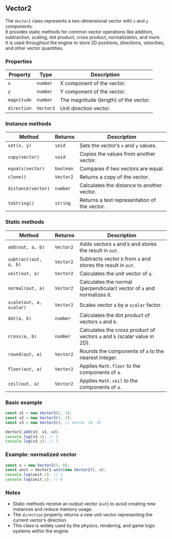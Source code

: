 ## Vector2

The `Vector2` class represents a two-dimensional vector with `x` and `y` components.  
It provides static methods for common vector operations like addition, subtraction, scaling, dot product, cross product, normalization, and more.  
It is used throughout the engine to store 2D positions, directions, velocities, and other vector quantities.

### Properties

| Property    | Type      | Description                           |
| ----------- | --------- | ------------------------------------- |
| `x`         | `number`  | X component of the vector.            |
| `y`         | `number`  | Y component of the vector.            |
| `magnitude` | `number`  | The magnitude (length) of the vector. |
| `direction` | `Vector2` | Unit direction vector.                |

### Instance methods

| Method             | Returns   | Description                                  |
| ------------------ | --------- | -------------------------------------------- |
| `set(x, y)`        | `void`    | Sets the vector’s `x` and `y` values.        |
| `copy(vector)`     | `void`    | Copies the values from another vector.       |
| `equals(vector)`   | `boolean` | Compares if two vectors are equal.           |
| `clone()`          | `Vector2` | Returns a copy of the vector.                |
| `distance(vector)` | `number`  | Calculates the distance to another vector.   |
| `toString()`       | `string`  | Returns a text representation of the vector. |

### Static methods

| Method                  | Returns   | Description                                                               |
| ----------------------- | --------- | ------------------------------------------------------------------------- |
| `add(out, a, b)`        | `Vector2` | Adds vectors `a` and `b` and stores the result in `out`.                  |
| `subtract(out, a, b)`   | `Vector2` | Subtracts vector `b` from `a` and stores the result in `out`.             |
| `unit(out, a)`          | `Vector2` | Calculates the unit vector of `a`.                                        |
| `normal(out, a)`        | `Vector2` | Calculates the normal (perpendicular) vector of `a` and normalizes it.    |
| `scale(out, a, scalar)` | `Vector2` | Scales vector `a` by a `scalar` factor.                                   |
| `dot(a, b)`             | `number`  | Calculates the dot product of vectors `a` and `b`.                        |
| `cross(a, b)`           | `number`  | Calculates the cross product of vectors `a` and `b` (scalar value in 2D). |
| `round(out, a)`         | `Vector2` | Rounds the components of `a` to the nearest integer.                      |
| `floor(out, a)`         | `Vector2` | Applies `Math.floor` to the components of `a`.                            |
| `ceil(out, a)`          | `Vector2` | Applies `Math.ceil` to the components of `a`.                             |

### Basic example

```typescript
const v1 = new Vector2(2, 1);
const v2 = new Vector2(3, 2);
const v3 = new Vector2(); // Vector (0, 0)

Vector2.add(v3, v1, v2);
console.log(v3.x); // 5
console.log(v3.y); // 3
```

### Example: normalized vector

```typescript
const v = new Vector2(3, 0);
const unit = Vector2.unit(new Vector2(), v);
console.log(unit.x); // 1
console.log(unit.y); // 0
```

### Notes

-   Static methods receive an output vector (`out`) to avoid creating new instances and reduce memory usage.
-   The `direction` property returns a new unit vector representing the current vector’s direction.
-   This class is widely used by the physics, rendering, and game logic systems within the engine.
